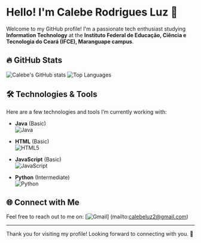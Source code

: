 # Hello! I'm Calebe Rodrigues Luz 🌟

Welcome to my GitHub profile! I'm a passionate tech enthusiast studying **Information Technology** at the **Instituto Federal de Educação, Ciência e Tecnologia do Ceará (IFCE), Maranguape campus**.

## 🔥 GitHub Stats
![Calebe's GitHub stats](https://github-readme-stats.vercel.app/api?username=calebeluz&show_icons=true&theme=radical)
![Top Languages](https://github-readme-stats.vercel.app/api/top-langs/?username=calebeluz&layout=compact&theme=radical)

## 🛠️ Technologies & Tools
Here are a few technologies and tools I’m currently working with:

- **Java** (Basic)  
  ![Java](https://img.icons8.com/color/48/000000/java-coffee-cup-logo--v1.png)

- **HTML** (Basic)  
  ![HTML5](https://img.icons8.com/color/48/000000/html-5.png)

- **JavaScript** (Basic)  
  ![JavaScript](https://img.icons8.com/color/48/000000/javascript.png)

- **Python** (Intermediate)  
  ![Python](https://img.icons8.com/color/48/000000/python.png)

## 🌐 Connect with Me
  Feel free to reach out to me on: 
  [![Gmail](https://img.icons8.com/fluency/48/000000/gmail.png)]
  (mailto:calebeluz2@gmail.com)

---

Thank you for visiting my profile! Looking forward to connecting with you. 🚀
